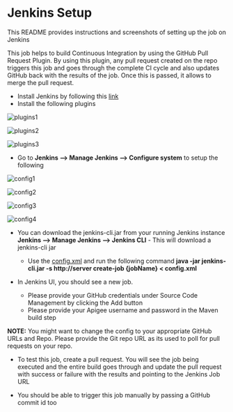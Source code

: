 # Jenkins Setup

This README provides instructions and screenshots of setting up the job on Jenkins

This job helps to build Continuous Integration by using the GitHub Pull Request Plugin. By using this plugin, any pull request created on the repo triggers this job and goes through the complete CI cycle and also updates GitHub back with the results of the job. Once this is passed, it allows to merge the pull request.

- Install Jenkins by following this [link](https://jenkins-ci.org)
- Install the following plugins 

![plugins1](https://github.com/ssvaidyanathan/api-ci-tools/blob/cricket-app/jenkins-setup/plugins1.png)

![plugins2](https://github.com/ssvaidyanathan/api-ci-tools/blob/cricket-app/jenkins-setup/plugins2.png)

![plugins3](https://github.com/ssvaidyanathan/api-ci-tools/blob/cricket-app/jenkins-setup/plugins3.png)

- Go to **Jenkins --> Manage Jenkins --> Configure system** to setup the following

![config1](https://github.com/ssvaidyanathan/api-ci-tools/blob/cricket-app/jenkins-setup/config1.png)

![config2](https://github.com/ssvaidyanathan/api-ci-tools/blob/cricket-app/jenkins-setup/config2.png)

![config3](https://github.com/ssvaidyanathan/api-ci-tools/blob/cricket-app/jenkins-setup/config3.png)

![config4](https://github.com/ssvaidyanathan/api-ci-tools/blob/cricket-app/jenkins-setup/config4.png)

- You can download the jenkins-cli.jar from your running Jenkins instance
    **Jenkins --> Manage Jenkins --> Jenkins CLI** - This will download a jenkins-cli jar
    - Use the [config.xml](https://github.com/ssvaidyanathan/api-ci-tools/blob/cricket-app/jenkins-setup/config.xml) and run the following command **java -jar jenkins-cli.jar -s http://server create-job {jobName} < config.xml**

- In Jenkins UI, you should see a new job. 
    - Please provide your GitHub credentials under Source Code Management by clicking the Add button
    - Please provide your Apigee username and password in the Maven build step

**NOTE:** You might want to change the config to your appropriate GitHub URLs and Repo. Please provide the Git repo URL as its used to poll for pull requests on your repo.

- To test this job, create a pull request. You will see the job being executed and the entire build goes through and update the pull request with success or failure  with the results and pointing to the Jenkins Job URL


- You should be able to trigger this job manually by passing a GitHub commit id too
